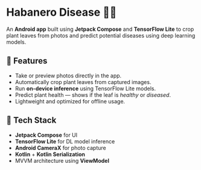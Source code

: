 # Habanero Disease 🌿📱

An **Android app** built using **Jetpack Compose** and **TensorFlow Lite** to crop plant leaves from photos and predict potential diseases using deep learning models.

## 📸 Features

- Take or preview photos directly in the app.
- Automatically crop plant leaves from captured images.
- Run **on-device inference** using TensorFlow Lite models.
- Predict plant health — shows if the leaf is *healthy* or *diseased*.
- Lightweight and optimized for offline usage.

## 🧠 Tech Stack

- **Jetpack Compose** for UI
- **TensorFlow Lite** for DL model inference
- **Android CameraX** for photo capture
- **Kotlin** + **Kotlin Serialization**
- MVVM architecture using **ViewModel**



